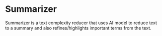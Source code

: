 # Summarizer
Summarizer is a text complexity reducer that uses AI model to reduce text to a summary and also refines/highlights important terms from the text.
